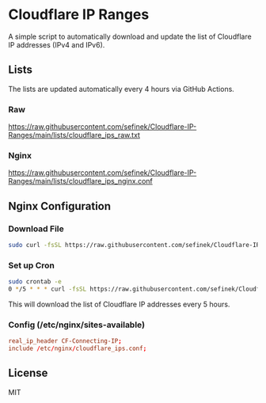 # Cloudflare IP Ranges
A simple script to automatically download and update the list of Cloudflare IP addresses (IPv4 and IPv6).


## Lists
The lists are updated automatically every 4 hours via GitHub Actions.

### Raw
https://raw.githubusercontent.com/sefinek/Cloudflare-IP-Ranges/main/lists/cloudflare_ips_raw.txt

### Nginx
https://raw.githubusercontent.com/sefinek/Cloudflare-IP-Ranges/main/lists/cloudflare_ips_nginx.conf


## Nginx Configuration

### Download File
```bash
sudo curl -fsSL https://raw.githubusercontent.com/sefinek/Cloudflare-IP-Ranges/main/lists/cloudflare_ips_nginx.conf -o /etc/nginx/cloudflare_ips.conf
```

### Set up Cron
```bash
sudo crontab -e
0 */5 * * * curl -fsSL https://raw.githubusercontent.com/sefinek/Cloudflare-IP-Ranges/main/lists/cloudflare_ips_nginx.conf -o /etc/nginx/cloudflare_ips.conf
```

This will download the list of Cloudflare IP addresses every 5 hours.

### Config (/etc/nginx/sites-available)
```conf
real_ip_header CF-Connecting-IP;
include /etc/nginx/cloudflare_ips.conf;
```


## License
MIT